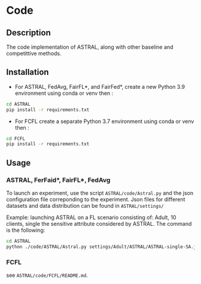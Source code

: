 # Code

## Description

The code implementation of ASTRAL, along with other baseline and competittive methods.

## Installation

- For ASTRAL, FedAvg, FairFL*, and FairFed*, create a new Python 3.9 environment using conda or venv then :

```bash
cd ASTRAL
pip install -r requirements.txt
```

- For FCFL create a separate Python 3.7 environment using conda or venv then :

```bash
cd FCFL
pip install -r requirements.txt
```

## Usage
### ASTRAL, FerFaid*, FairFL*, FedAvg
To launch an experiment, use the script ```ASTRAL/code/Astral.py``` and the json configuration file correponding to the experiment. Json files for different datasets and data distribution can be found in ```ASTRAL/settings/```

Example: launching ASTRAL on a FL scenario consisting of: Adult, 10 clients, single the sensitive attribute considered by ASTRAL.
The command is the following:

```bash
cd ASTRAL
python ./code/ASTRAL/Astral.py settings/Adult/ASTRAL/ASTRAL-single-SA.json
```
### FCFL
see ```ASTRAL/code/FCFL/README.md```.
